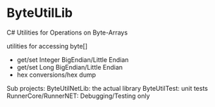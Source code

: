 # ByteUtilLib
C# Utilities for Operations on Byte-Arrays

utilities for accessing byte[] 
  - get/set Integer BigEndian/Little Endian
  - get/set Long BigEndian/Little Endian
  - hex conversions/hex dump
  
Sub projects:
  ByteUtilNetLib: the actual library
  ByteUtilTest: unit tests
  RunnerCore/RunnerNET: Debugging/Testing only
